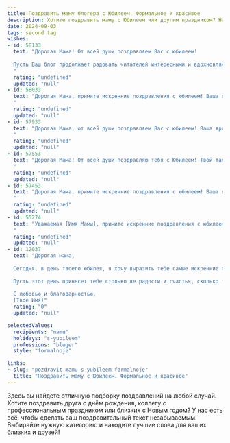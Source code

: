 ```yaml
---
title: Поздравить маму блогера с Юбилеем. Формальное и красивое
description: Хотите поздравить маму с Юбилеем или другим праздником? Наш ИИ создаст незабываемое поздравление, а вы обязательно выделитесь среди других.  
date: 2024-09-03
tags: second tag
wishes:
- id: 58133
  text: "Дорогая Мама! От всей души поздравляем Вас с юбилеем!
  
  Пусть Ваш блог продолжает радовать читателей интересными и вдохновляющими публикациями, а Ваши творческие идеи всегда находят воплощение. Здоровья Вам, счастья и успехов во всех начинаниях!
  "
  rating: "undefined"
  updated: "null"
- id: 58033
  text: "Дорогая Мама, примите искренние поздравления с юбилеем! Ваша преданность своему делу блогера, энтузиазм и искренность вдохновляют многих. Желаем Вам новых творческих свершений, ярких проектов и неизменной любви Ваших подписчиков. Пусть каждый день будет наполнен радостью, а жизнь – гармонией и вдохновением!
  "
  rating: "undefined"
  updated: "null"
- id: 57933
  text: "Дорогая Мама, от всей души поздравляем Вас с юбилеем! Ваша яркая и талантливая жизнь, полная вдохновения и творчества,  является  источником  удивления и гордости для нас. Ваш блог вдохновляет  многих  людей, и мы  с огромным  уважением относимся к Вашему  труду  и  достижениям.  Желаем Вам  здоровья, радости,  неиссякаемого  творчества  и  новых  успехов!
  "
  rating: "undefined"
  updated: "null"
- id: 57553
  text: "Дорогая Мама! От всей души поздравляю тебя с Юбилеем! Твой талант и харизма, которые ты так ярко демонстрируешь в своём блоге, вдохновляют многих! Желаю тебе дальнейших творческих успехов, ярких идей и огромной аудитории, которая будет с трепетом следить за твоим творчеством!
  "
  rating: "undefined"
  updated: "null"
- id: 57453
  text: "Дорогая Мама, примите искренние поздравления с юбилеем! Ваша яркая индивидуальность и талант блогера вдохновляют и дарят радость многим. Желаем Вам новых творческих свершений, неизменного оптимизма и счастья!
  "
  rating: "undefined"
  updated: "null"
- id: 55274
  text: "Уважаемая [Имя Мамы], примите искренние поздравления с юбилеем! Ваш талант и профессионализм как блогера вдохновляют многих, а харизма и искренность покоряют сердца. Желаем Вам дальнейших творческих успехов, ярких идей и благодарной аудитории. Пусть каждый день будет наполнен радостью, вдохновением и новыми вершинами!
  "
  rating: "undefined"
  updated: "null"
- id: 12037
  text: "Дорогая мама,
  
  Сегодня, в день твоего юбилея, я хочу выразить тебе самые искренние поздравления. Ты не только мама, но и блогер, чья творческая душа вдохновляет многих. Твои истории и советы стали для нас всех источником вдохновения и поддержки.
  
  Пусть этот день принесет тебе столько же радости и счастья, сколько ты даришь другим через свой блог. Желаю тебе здоровья, счастья и новых творческих достижений. Ты - истинный пример для подражания, и я безмерно горжусь тобой.
  
  С любовью и благодарностью,
  [Твое Имя]"
  rating: "0"
  updated: "null"

selectedValues:
  recipients: "mamu"
  holidays: "s-yubileem"
  professions: "bloger"
  style: "formalnoje"

links:
- slug: "pozdravit-mamu-s-yubileem-formalnoje"
  title: "Поздравить маму с Юбилеем. Формальное и красивое"
---
```


Здесь вы найдете отличную подборку поздравлений на любой случай. 
Хотите поздравить друга с днём рождения, коллегу с профессиональным праздником или близких с Новым годом? У нас есть всё, чтобы сделать ваш поздравительный текст незабываемым. Выбирайте нужную категорию и находите лучшие слова для ваших близких и друзей!
